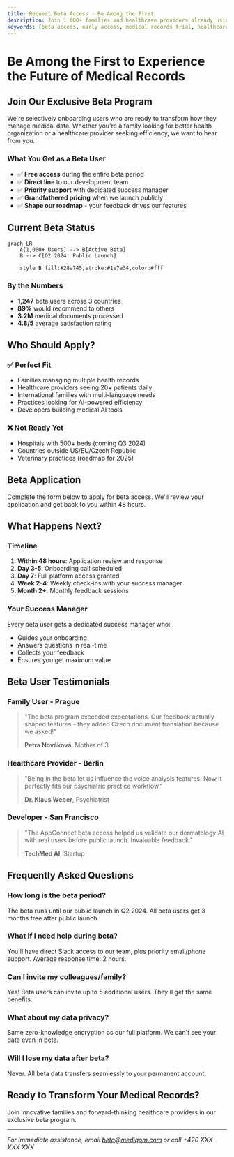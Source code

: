```yaml
---
title: Request Beta Access - Be Among the First
description: Join 1,000+ families and healthcare providers already using Mediqom to transform their medical data management.
keywords: [beta access, early access, medical records trial, healthcare innovation, free trial]
---
```


# Be Among the First to Experience the Future of Medical Records

## Join Our Exclusive Beta Program

We're selectively onboarding users who are ready to transform how they manage medical data. Whether you're a family looking for better health organization or a healthcare provider seeking efficiency, we want to hear from you.

### What You Get as a Beta User

- ✅ **Free access** during the entire beta period
- ✅ **Direct line** to our development team  
- ✅ **Priority support** with dedicated success manager
- ✅ **Grandfathered pricing** when we launch publicly
- ✅ **Shape our roadmap** - your feedback drives our features

## Current Beta Status

```mermaid
graph LR
    A[1,000+ Users] --> B[Active Beta]
    B --> C[Q2 2024: Public Launch]
    
    style B fill:#28a745,stroke:#1e7e34,color:#fff
```

### By the Numbers
- **1,247** beta users across 3 countries
- **89%** would recommend to others
- **3.2M** medical documents processed
- **4.8/5** average satisfaction rating

## Who Should Apply?

### ✅ Perfect Fit
- Families managing multiple health records
- Healthcare providers seeing 20+ patients daily
- International families with multi-language needs
- Practices looking for AI-powered efficiency
- Developers building medical AI tools

### ❌ Not Ready Yet
- Hospitals with 500+ beds (coming Q3 2024)
- Countries outside US/EU/Czech Republic
- Veterinary practices (roadmap for 2025)

## Beta Application

Complete the form below to apply for beta access. We'll review your application and get back to you within 48 hours.

## What Happens Next?

### Timeline
1. **Within 48 hours**: Application review and response
2. **Day 3-5**: Onboarding call scheduled
3. **Day 7**: Full platform access granted
4. **Week 2-4**: Weekly check-ins with your success manager
5. **Month 2+**: Monthly feedback sessions

### Your Success Manager

Every beta user gets a dedicated success manager who:
- Guides your onboarding
- Answers questions in real-time
- Collects your feedback
- Ensures you get maximum value

## Beta User Testimonials

### Family User - Prague
> "The beta program exceeded expectations. Our feedback actually shaped features - they added Czech document translation because we asked!"
> 
> **Petra Nováková**, Mother of 3

### Healthcare Provider - Berlin
> "Being in the beta let us influence the voice analysis features. Now it perfectly fits our psychiatric practice workflow."
> 
> **Dr. Klaus Weber**, Psychiatrist

### Developer - San Francisco  
> "The AppConnect beta access helped us validate our dermatology AI with real users before public launch. Invaluable feedback."
> 
> **TechMed AI**, Startup

## Frequently Asked Questions

### How long is the beta period?
The beta runs until our public launch in Q2 2024. All beta users get 3 months free after public launch.

### What if I need help during beta?
You'll have direct Slack access to our team, plus priority email/phone support. Average response time: 2 hours.

### Can I invite my colleagues/family?
Yes! Beta users can invite up to 5 additional users. They'll get the same benefits.

### What about my data privacy?
Same zero-knowledge encryption as our full platform. We can't see your data even in beta.

### Will I lose my data after beta?
Never. All beta data transfers seamlessly to your permanent account.

## Ready to Transform Your Medical Records?

Join innovative families and forward-thinking healthcare providers in our exclusive beta program.


---

*For immediate assistance, email beta@mediqom.com or call +420 XXX XXX XXX*